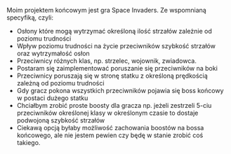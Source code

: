 Moim projektem końcowym jest gra Space Invaders. Ze wspomnianą specyfiką, czyli:

- Osłony które mogą wytrzymać określoną ilość strzałów zależnie od poziomu trudności
- Wpływ poziomu trudności na życie przeciwników szybkość strzałów oraz wytrzymałość osłon
- Przeciwnicy różnych klas, np. strzelec, wojownik, zwiadowca.
- Postaram się zaimplementować poruszanie się przeciwników na boki
- Przeciwnicy poruszają się w stronę statku z określoną prędkością zależną od poziomu trudności
- Gdy gracz pokona wszystkich przeciwników pojawia się boss końcowy w postaci dużego statku
- Chciałbym zrobić proste boosty dla gracza np. jeżeli zestrzeli 5-ciu przeciwników określonej klasy w określonym czasie to dostaje podwojoną szybkość strzałów
- Ciekawą opcją byłaby możliwość zachowania boostów na bossa końcowego, ale nie jestem pewien czy będę w stanie zrobić coś takiego.